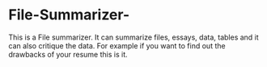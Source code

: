# File-Summarizer-
This is a File summarizer. It can summarize files, essays, data, tables and it can also critique the data. For example if you want to find out the drawbacks of your resume this is it. 
